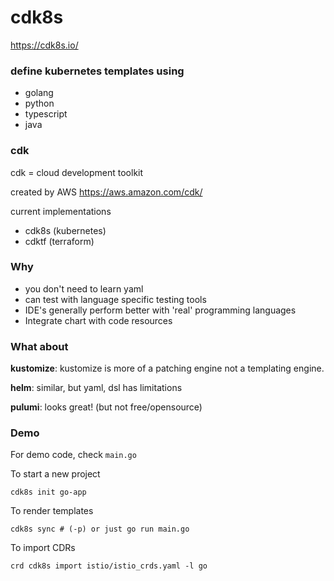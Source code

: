 # cdk8s

https://cdk8s.io/

### define kubernetes templates using
* golang
* python
* typescript
* java

### cdk

cdk = cloud development toolkit 

created by AWS https://aws.amazon.com/cdk/

current implementations
* cdk8s (kubernetes)
* cdktf (terraform)

### Why

* you don't need to learn yaml
* can test with language specific testing tools
* IDE's generally perform better with 'real' programming languages
* Integrate chart with code resources

### What about

**kustomize**: kustomize is more of a patching engine not a templating engine.

**helm**: similar, but yaml, dsl has limitations

**pulumi**: looks great! (but not free/opensource)


### Demo

For demo code, check `main.go`

To start a new project
```console
cdk8s init go-app
```

To render templates

```
cdk8s sync # (-p) or just go run main.go 
```

To import CDRs

```
crd cdk8s import istio/istio_crds.yaml -l go
```
